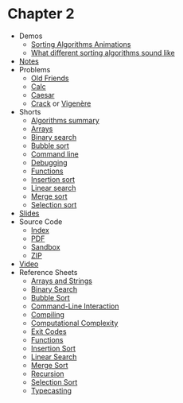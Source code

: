# Chapter 2

* Demos
  * [Sorting Algorithms Animations](https://www.toptal.com/developers/sorting-algorithms)
  * [What different sorting algorithms sound like](https://www.youtube.com/watch?v=t8g-iYGHpEA)
* [Notes](notes)
* Problems
  * [Old Friends](https://docs.cs50.net/2019/ap/problems/friends/friends.html)
  * [Calc](https://docs.cs50.net/2019/ap/problems/calc/calc.html)
  * [Caesar](https://docs.cs50.net/2019/ap/problems/caesar/caesar.html)
  * [Crack](https://docs.cs50.net/2019/ap/problems/crack/crack.html) or [Vigenère](https://docs.cs50.net/2019/ap/problems/vigenere/vigenere.html)
* Shorts
  * [Algorithms summary](https://www.youtube.com/watch?v=ktWL3nN38ZA)
  * [Arrays](https://www.youtube.com/watch?v=mISkNAfWl8k)
  * [Binary search](https://www.youtube.com/watch?v=T98PIp4omUA)
  * [Bubble sort](https://www.youtube.com/watch?v=RT-hUXUWQ2I)
  * [Command line](https://www.youtube.com/watch?v=thL7ILwRNMM)
  * [Debugging](https://www.youtube.com/watch?v=w4TAY2HPLEg)
  * [Functions](https://www.youtube.com/watch?v=b7-0sb-DV84)
  * [Insertion sort](https://www.youtube.com/watch?v=O0VbBkUvriI)
  * [Linear search](https://www.youtube.com/watch?v=TwsgCHYmbbA)
  * [Merge sort](https://www.youtube.com/watch?v=Ns7tGNbtvV4)
  * [Selection sort](https://www.youtube.com/watch?v=3hH8kTHFw2A)
* [Slides](https://cdn.cs50.net/2018/fall/lectures/2/lecture2.pdf)
* Source Code
  * [Index](https://cdn.cs50.net/2018/fall/lectures/2/src2/)
  * [PDF](https://cdn.cs50.net/2018/fall/lectures/2/src2.pdf)
  * [Sandbox](https://sandbox.cs50.io/edf25846-8cf8-4391-bda0-8649f25ac1e2)
  * [ZIP](https://cdn.cs50.net/2018/fall/lectures/2/src2.zip)
* [Video](https://video.cs50.net/2018/fall/lectures/2)
* Reference Sheets
  * [Arrays and Strings](https://ap.cs50.school/assets/pdfs/arrays_and_strings.pdf)
  * [Binary Search](https://ap.cs50.school/assets/pdfs/binary_search.pdf)
  * [Bubble Sort](https://ap.cs50.school/assets/pdfs/bubble_sort.pdf)
  * [Command-Line Interaction](https://ap.cs50.school/assets/pdfs/command-line_interaction.pdf)
  * [Compiling](https://ap.cs50.school/assets/pdfs/compiling.pdf)
  * [Computational Complexity](https://ap.cs50.school/assets/pdfs/computational_complexity.pdf)
  * [Exit Codes](https://ap.cs50.school/assets/pdfs/exit_codes.pdf)
  * [Functions](https://ap.cs50.school/assets/pdfs/functionss.pdf)
  * [Insertion Sort](https://ap.cs50.school/assets/pdfs/insertion_sort.pdf)
  * [Linear Search](https://ap.cs50.school/assets/pdfs/linear_search.pdf)
  * [Merge Sort](https://ap.cs50.school/assets/pdfs/merge_sort.pdf)
  * [Recursion](https://ap.cs50.school/assets/pdfs/recursion.pdf)
  * [Selection Sort](https://ap.cs50.school/assets/pdfs/selection_sort.pdf)
  * [Typecasting](https://ap.cs50.school/assets/pdfs/typecasting.pdf)
